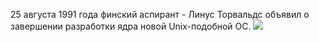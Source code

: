 
25 августа 1991 года финский аспирант - Линус Торвальдс объявил о завершении разработки ядра новой Unix-подобной ОС. 
![](сообщение_Торвальдса.png)